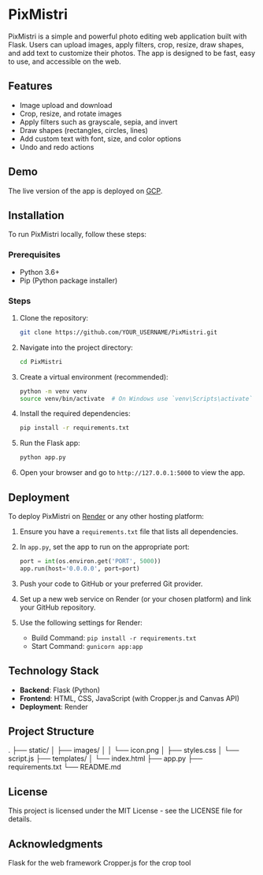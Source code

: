 # PixMistri

PixMistri is a simple and powerful photo editing web application built with Flask. Users can upload images, apply filters, crop, resize, draw shapes, and add text to customize their photos. The app is designed to be fast, easy to use, and accessible on the web.

## Features

- Image upload and download
- Crop, resize, and rotate images
- Apply filters such as grayscale, sepia, and invert
- Draw shapes (rectangles, circles, lines)
- Add custom text with font, size, and color options
- Undo and redo actions

## Demo

The live version of the app is deployed on [GCP](https://pixmistri-app-451462177630.us-central1.run.app/).

## Installation

To run PixMistri locally, follow these steps:

### Prerequisites

- Python 3.6+
- Pip (Python package installer)

### Steps

1. Clone the repository:
    ```bash
    git clone https://github.com/YOUR_USERNAME/PixMistri.git
    ```

2. Navigate into the project directory:
    ```bash
    cd PixMistri
    ```

3. Create a virtual environment (recommended):
    ```bash
    python -m venv venv
    source venv/bin/activate  # On Windows use `venv\Scripts\activate`
    ```

4. Install the required dependencies:
    ```bash
    pip install -r requirements.txt
    ```

5. Run the Flask app:
    ```bash
    python app.py
    ```

6. Open your browser and go to `http://127.0.0.1:5000` to view the app.

## Deployment

To deploy PixMistri on [Render](https://render.com) or any other hosting platform:

1. Ensure you have a `requirements.txt` file that lists all dependencies.
2. In `app.py`, set the app to run on the appropriate port:
    ```python
    port = int(os.environ.get('PORT', 5000))
    app.run(host='0.0.0.0', port=port)
    ```

3. Push your code to GitHub or your preferred Git provider.

4. Set up a new web service on Render (or your chosen platform) and link your GitHub repository.

5. Use the following settings for Render:
    - Build Command: `pip install -r requirements.txt`
    - Start Command: `gunicorn app:app`

## Technology Stack

- **Backend**: Flask (Python)
- **Frontend**: HTML, CSS, JavaScript (with Cropper.js and Canvas API)
- **Deployment**: Render

## Project Structure
.
├── static/
│   ├── images/
│   │   └── icon.png
│   ├── styles.css
│   └── script.js
├── templates/
│   └── index.html
├── app.py
├── requirements.txt
└── README.md

## License
This project is licensed under the MIT License - see the LICENSE file for details.

## Acknowledgments
Flask for the web framework
Cropper.js for the crop tool

